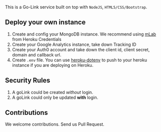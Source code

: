 This is a Go-Link service built on top with `NodeJS`, `HTML5/CSS/Bootstrap`.

## Deploy your own instance

1. Create and config your MongoDB instance. We recommend using [mLab](https://mlab.com/) from Heroku Credentials
2. Create your Google Analytics instance, take down Tracking ID
3. Create your Auth0 account and take down the client id, client secret, domain and callback url.
4. Create `.env` file. You can use [heroku-dotenv](https://www.npmjs.com/package/heroku-dotenv) to push to your heroku instance if you are deploying on Heroku.

## Security Rules
1. A goLink could be created *without* login.
2. A goLink could only be updated **with** login.

## Contributions
We welcome contributions. Send us Pull Request.
